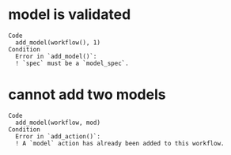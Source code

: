 # model is validated

    Code
      add_model(workflow(), 1)
    Condition
      Error in `add_model()`:
      ! `spec` must be a `model_spec`.

# cannot add two models

    Code
      add_model(workflow, mod)
    Condition
      Error in `add_action()`:
      ! A `model` action has already been added to this workflow.

